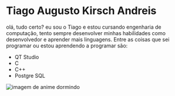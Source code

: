 # Tiago Augusto Kirsch Andreis

olá, tudo certo? eu sou o Tiago e estou cursando engenharia de computação, tento sempre desenvolver minhas habilidades como desenvolvedor e aprender mais linguagens. Entre as coisas que sei programar ou estou aprendendo a programar são:

- QT Studio
- C
- C++
- Postgre SQL

![imagem de anime dormindo](https://media4.giphy.com/media/wkW0maGDN1eSc/giphy.gif?cid=ecf05e473bdwj04c5nrcrmr4rqt0i6ektgfs2p0qykjkxz92&rid=giphy.gif&ct=g)

